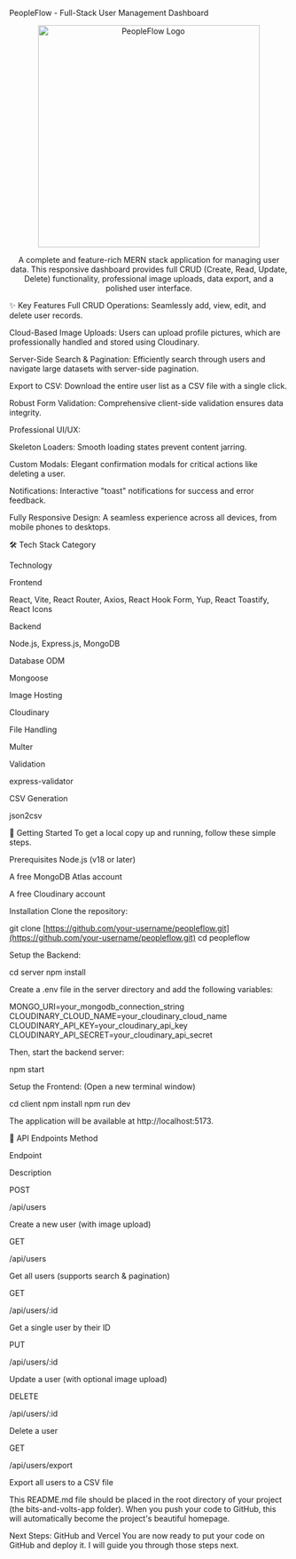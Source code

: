 PeopleFlow - Full-Stack User Management Dashboard
<div align="center">
<img src="./client/public/peopleflow-logo.png" alt="PeopleFlow Logo" width="400"/>
</div>

<p align="center">
A complete and feature-rich MERN stack application for managing user data. This responsive dashboard provides full CRUD (Create, Read, Update, Delete) functionality, professional image uploads, data export, and a polished user interface.
</p>

✨ Key Features
Full CRUD Operations: Seamlessly add, view, edit, and delete user records.

Cloud-Based Image Uploads: Users can upload profile pictures, which are professionally handled and stored using Cloudinary.

Server-Side Search & Pagination: Efficiently search through users and navigate large datasets with server-side pagination.

Export to CSV: Download the entire user list as a CSV file with a single click.

Robust Form Validation: Comprehensive client-side validation ensures data integrity.

Professional UI/UX:

Skeleton Loaders: Smooth loading states prevent content jarring.

Custom Modals: Elegant confirmation modals for critical actions like deleting a user.

Notifications: Interactive "toast" notifications for success and error feedback.

Fully Responsive Design: A seamless experience across all devices, from mobile phones to desktops.

🛠️ Tech Stack
Category

Technology

Frontend

React, Vite, React Router, Axios, React Hook Form, Yup, React Toastify, React Icons

Backend

Node.js, Express.js, MongoDB

Database ODM

Mongoose

Image Hosting

Cloudinary

File Handling

Multer

Validation

express-validator

CSV Generation

json2csv

🚀 Getting Started
To get a local copy up and running, follow these simple steps.

Prerequisites
Node.js (v18 or later)

A free MongoDB Atlas account

A free Cloudinary account

Installation
Clone the repository:

git clone [https://github.com/your-username/peopleflow.git](https://github.com/your-username/peopleflow.git)
cd peopleflow

Setup the Backend:

cd server
npm install

Create a .env file in the server directory and add the following variables:

MONGO_URI=your_mongodb_connection_string
CLOUDINARY_CLOUD_NAME=your_cloudinary_cloud_name
CLOUDINARY_API_KEY=your_cloudinary_api_key
CLOUDINARY_API_SECRET=your_cloudinary_api_secret

Then, start the backend server:

npm start

Setup the Frontend:
(Open a new terminal window)

cd client
npm install
npm run dev

The application will be available at http://localhost:5173.

📜 API Endpoints
Method

Endpoint

Description

POST

/api/users

Create a new user (with image upload)

GET

/api/users

Get all users (supports search & pagination)

GET

/api/users/:id

Get a single user by their ID

PUT

/api/users/:id

Update a user (with optional image upload)

DELETE

/api/users/:id

Delete a user

GET

/api/users/export

Export all users to a CSV file

This README.md file should be placed in the root directory of your project (the bits-and-volts-app folder). When you push your code to GitHub, this will automatically become the project's beautiful homepage.

Next Steps: GitHub and Vercel
You are now ready to put your code on GitHub and deploy it. I will guide you through those steps next.